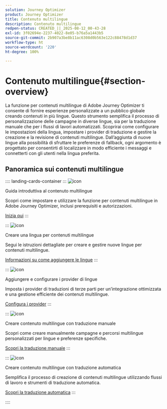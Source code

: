 ```yaml
---
solution: Journey Optimizer
product: Journey Optimizer
title: Contenuto multilingue
description: Contenuto multilingue
redpen-status: CREATED_||_2025-08-12_00-43-28
exl-id: 3f02694e-2237-4022-8e05-b76a5a1443b5
source-git-commit: 2b907a3be8b11ac6308d0b563e122c88478d1d37
workflow-type: ht
source-wordcount: '220'
ht-degree: 100%

---
```


# Contenuto multilingue{#section-overview}

La funzione per contenuti multilingue di Adobe Journey Optimizer ti consente di fornire esperienze personalizzate a un pubblico globale creando contenuti in più lingue. Questo strumento semplifica il processo di personalizzazione delle campagne in diverse lingue, sia per la traduzione manuale che per i flussi di lavori automatizzati. Scoprirai come configurare le impostazioni della lingua, impostare i provider di traduzione e gestire la creazione e la revisione di contenuti multilingue. Dall’aggiunta di nuove lingue alla possibilità di sfruttare le preferenze di fallback, ogni argomento è progettato per consentirti di localizzare in modo efficiente i messaggi e connetterti con gli utenti nella lingua preferita.

## Panoramica sui contenuti multilingue

:::: landing-cards-container
:::
![icon](https://cdn.experienceleague.adobe.com/icons/circle-play.svg)

Guida introduttiva al contenuto multilingue

Scopri come impostare e utilizzare la funzione per contenuti multilingue in Adobe Journey Optimizer, inclusi prerequisiti e autorizzazioni.

[Inizia qui](../using/content-management/multilingual-gs.md)
:::

:::
![icon](https://cdn.experienceleague.adobe.com/icons/list-check.svg)

Creare una lingua per contenuti multilingue

Segui le istruzioni dettagliate per creare e gestire nuove lingue per contenuti multilingue.

[Informazioni su come aggiungere le lingue](../using/content-management/multilingual-locale.md)
:::

:::
![icon](https://cdn.experienceleague.adobe.com/icons/gear.svg)

Aggiungere e configurare i provider di lingue

Imposta i provider di traduzioni di terze parti per un’integrazione ottimizzata e una gestione efficiente dei contenuti multilingue.

[Configura i provider](../using/content-management/multilingual-provider.md)
:::

:::
![icon](https://cdn.experienceleague.adobe.com/icons/bullseye.svg)

Creare contenuto multilingue con traduzione manuale

Scopri come creare manualmente campagne e percorsi multilingue personalizzati per lingue e preferenze specifiche.

[Scopri la traduzione manuale](../using/content-management/multilingual-manual.md)
:::

:::
![icon](https://cdn.experienceleague.adobe.com/icons/puzzle-piece.svg)

Creare contenuto multilingue con traduzione automatica

Semplifica il processo di creazione di contenuti multilingue utilizzando flussi di lavoro e strumenti di traduzione automatica.

[Scopri la traduzione automatica](../using/content-management/multilingual-automated.md)
:::

::::
